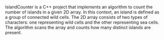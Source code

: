 IslandCounter is a C++ project that implements an algorithm to count the number of islands in a given 2D array. In this context, an island is defined as a group of connected wild cells. The 2D array consists of two types of characters: one representing wild cells and the other representing sea cells. The algorithm scans the array and counts how many distinct islands are present.
